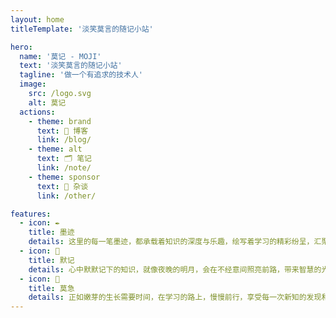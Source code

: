 ```yaml
---
layout: home
titleTemplate: '淡笑莫言的随记小站'

hero:
  name: '莫记 - MOJI'
  text: '淡笑莫言的随记小站'
  tagline: '做一个有追求的技术人'
  image:
    src: /logo.svg
    alt: 莫记
  actions:
    - theme: brand
      text: 🎨 博客
      link: /blog/
    - theme: alt
      text: 🗂️ 笔记
      link: /note/
    - theme: sponsor
      text: 🌈 杂谈
      link: /other/

features:
  - icon: ✒️
    title: 墨迹
    details: 这里的每一笔墨迹，都承载着知识的深度与乐趣，绘写着学习的精彩纷呈，汇聚成知识的海洋。
  - icon: 🌙
    title: 默记
    details: 心中默默记下的知识，就像夜晚的明月，会在不经意间照亮前路，带来智慧的光芒和心灵的温暖。
  - icon: 🌱
    title: 莫急
    details: 正如嫩芽的生长需要时间，在学习的路上，慢慢前行，享受每一次新知的发现和成长的喜悦。
---
```

